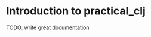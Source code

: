 # Introduction to practical_clj

TODO: write [great documentation](http://jacobian.org/writing/what-to-write/)
